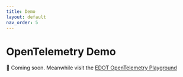 ```yaml
---
title: Demo
layout: default
nav_order: 5
---
```


# OpenTelemetry Demo

🚧 Coming soon. Meanwhile visit the [EDOT OpenTelemetry Playground](https://ela.st/demo-otel)